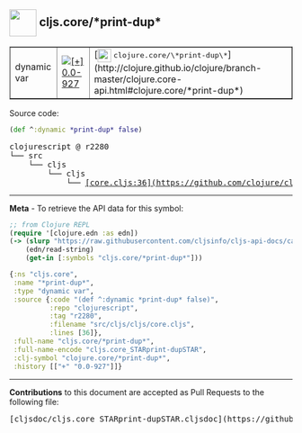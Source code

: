 ## <img width="48px" valign="middle" src="http://i.imgur.com/Hi20huC.png"> cljs.core/\*print-dup\*

 <table border="1">
<tr>

<td>dynamic var</td>
<td><a href="https://github.com/cljsinfo/cljs-api-docs/tree/0.0-927"><img valign="middle" alt="[+] 0.0-927" src="https://img.shields.io/badge/+-0.0--927-lightgrey.svg"></a> </td>
<td>
[<img height="24px" valign="middle" src="http://i.imgur.com/1GjPKvB.png"> <samp>clojure.core/\*print-dup\*</samp>](http://clojure.github.io/clojure/branch-master/clojure.core-api.html#clojure.core/*print-dup*)
</td>
</tr>
</table>






Source code:

```clj
(def ^:dynamic *print-dup* false)
```

 <pre>
clojurescript @ r2280
└── src
    └── cljs
        └── cljs
            └── <ins>[core.cljs:36](https://github.com/clojure/clojurescript/blob/r2280/src/cljs/cljs/core.cljs#L36)</ins>
</pre>


---

__Meta__ - To retrieve the API data for this symbol:

```clj
;; from Clojure REPL
(require '[clojure.edn :as edn])
(-> (slurp "https://raw.githubusercontent.com/cljsinfo/cljs-api-docs/catalog/cljs-api.edn")
    (edn/read-string)
    (get-in [:symbols "cljs.core/*print-dup*"]))
```

```clj
{:ns "cljs.core",
 :name "*print-dup*",
 :type "dynamic var",
 :source {:code "(def ^:dynamic *print-dup* false)",
          :repo "clojurescript",
          :tag "r2280",
          :filename "src/cljs/cljs/core.cljs",
          :lines [36]},
 :full-name "cljs.core/*print-dup*",
 :full-name-encode "cljs.core_STARprint-dupSTAR",
 :clj-symbol "clojure.core/*print-dup*",
 :history [["+" "0.0-927"]]}

```

---

__Contributions__ to this document are accepted as Pull Requests to the following file:

 <pre>
[cljsdoc/cljs.core_STARprint-dupSTAR.cljsdoc](https://github.com/cljsinfo/cljs-api-docs/blob/master/cljsdoc/cljs.core_STARprint-dupSTAR.cljsdoc)
</pre>

